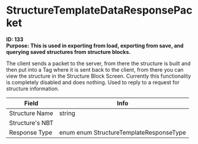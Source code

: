 # StructureTemplateDataResponsePacket

**ID: 133**  
**Purpose: This is used in exporting from load, exporting from save, and querying saved structures from structure blocks.**  

The client sends a packet to the server, from there the structure is built and then put into a Tag where it is sent back to the client, from there you can view the structure in the Structure Block Screen. Currently this functionality is completely disabled and does nothing. Used to reply to a request for structure information.

<table><thead><tr><th>Field</th><th>Info</th></tr></thead><tbody>
<tr><td>Structure Name</td><td>string</td></tr>
<tr><td>Structure's NBT</td><td></td></tr>
<tr><td>Response Type</td><td>enum enum StructureTemplateResponseType</td></tr>
</tbody></table>